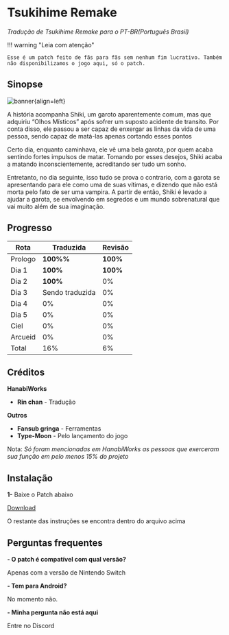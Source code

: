# **Tsukihime Remake**
*Tradução de Tsukihime Remake para o PT-BR(Português Brasil)*

!!! warning "Leia com atenção"

    Esse é um patch feito de fãs para fãs sem nenhum fim lucrativo. Também não disponibilizamos o jogo aqui, só o patch.
## Sinopse

![banner](https://s2.vndb.org/cv/41/48041.jpg){align=left}


A história acompanha Shiki, um garoto aparentemente comum, mas que adquiriu “Olhos Místicos” após sofrer um suposto acidente de transito. Por conta disso, ele passou a ser capaz de enxergar as linhas da vida de uma pessoa, sendo capaz de matá-las apenas cortando esses pontos

Certo dia, enquanto caminhava, ele vê uma bela garota, por quem acaba sentindo fortes impulsos de matar. Tomando por esses desejos, Shiki acaba a matando inconscientemente, acreditando ser tudo um sonho.

Entretanto, no dia seguinte, isso tudo se prova o contrario, com a garota se apresentando para ele como uma de suas vítimas, e dizendo que não está morta pelo fato de ser uma vampira. A partir de então, Shiki é levado a ajudar a garota, se envolvendo em segredos e um mundo sobrenatural que vai muito além de sua imaginação. 


## Progresso

| Rota         | Traduzida | Revisão |
|--------------|-----------|------------|
| Prologo      | **100%%**  | **100%**      |
| Dia 1        | **100%**  | **100%**      |
| Dia 2        | **100%**  | 0%     |
| Dia 3        | Sendo traduzida | 0%    |
| Dia 4        | 0%  | 0%    |
| Dia 5        | 0%  | 0%    |
| Ciel         | 0%  | 0%    |
| Arcueid      | 0%  | 0%    |
| Total        | 16% | 6%    |

## Créditos


**HanabiWorks**

- **Rin chan** - Tradução



**Outros**

- **Fansub gringa** - Ferramentas
- **Type-Moon** - Pelo lançamento do jogo

Nota: *Só foram mencionadas em HanabiWorks as pessoas que exerceram sua função em pelo menos 15% do projeto*

## Instalação

**1-** Baixe o Patch abaixo

[Download](https://www.mediafire.com/file/7e9exdq9ng5xuos/Tsuki_PT-BR%2528Parcial%2529.rar/file)


O restante das instruções se encontra dentro do arquivo acima

## Perguntas frequentes

**- O patch é compatível com qual versão?**

Apenas com a versão de Nintendo Switch

**- Tem para Android?**

No momento não.

**- Minha pergunta não está aqui**

Entre no Discord






